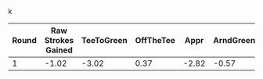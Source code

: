 k

| Round | Raw Strokes Gained | TeeToGreen | OffTheTee | Appr | ArndGreen | Putt |
| --- | --- | --- | --- | --- | --- | --- |
|  1  | -1.02   | -3.02  | 0.37  | -2.82 | -0.57 | 1.87 |

